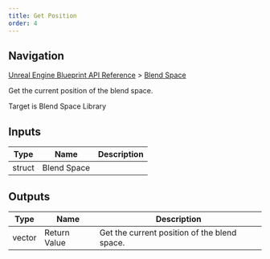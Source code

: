 ```yaml
---
title: Get Position
order: 4
---
```

## Navigation

[Unreal Engine Blueprint API Reference](https://dev.epicgames.com/documentation/en-us/unreal-engine/BlueprintAPI) > [Blend Space](https://dev.epicgames.com/documentation/en-us/unreal-engine/BlueprintAPI/BlendSpace)

Get the current position of the blend space.

Target is Blend Space Library

## Inputs

| Type | Name | Description |
| --- | --- | --- |
| struct | Blend Space |  |

## Outputs

| Type | Name | Description |
| --- | --- | --- |
| vector | Return Value | Get the current position of the blend space. |
